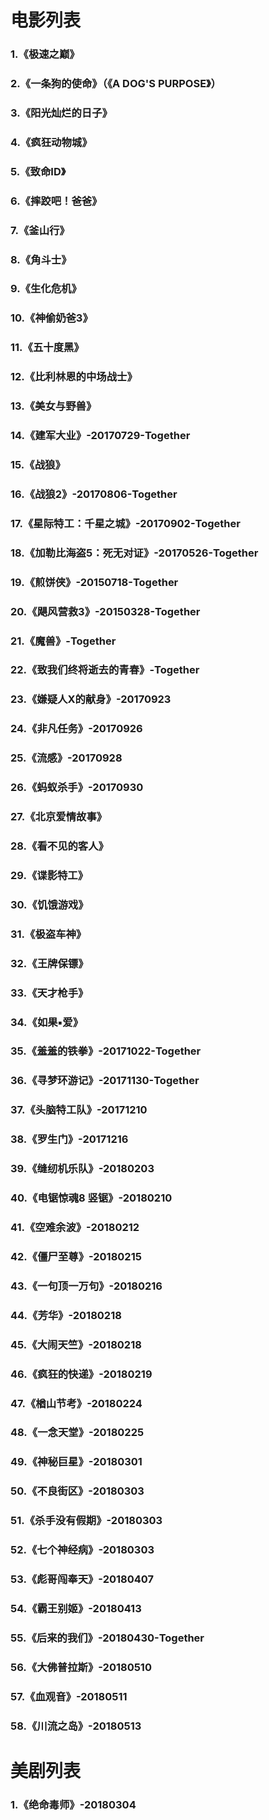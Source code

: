 # 电影列表
### 1.《极速之巅》
### 2.《一条狗的使命》（《A DOG'S PURPOSE》）
### 3.《阳光灿烂的日子》
### 4.《疯狂动物城》
### 5.《致命ID》  
### 6.《摔跤吧！爸爸》
### 7.《釜山行》
### 8.《角斗士》
### 9.《生化危机》
### 10.《神偷奶爸3》
### 11.《五十度黑》
### 12.《比利林恩的中场战士》
### 13.《美女与野兽》
### 14.《建军大业》-20170729-Together
### 15.《战狼》
### 16.《战狼2》-20170806-Together
### 17.《星际特工：千星之城》-20170902-Together
### 18.《加勒比海盗5：死无对证》-20170526-Together
### 19.《煎饼侠》-20150718-Together
### 20.《飓风营救3》-20150328-Together
### 21.《魔兽》-Together
### 22.《致我们终将逝去的青春》-Together
### 23.《嫌疑人X的献身》-20170923
### 24.《非凡任务》-20170926
### 25.《流感》-20170928
### 26.《蚂蚁杀手》-20170930
### 27.《北京爱情故事》
### 28.《看不见的客人》
### 29.《谍影特工》
### 30.《饥饿游戏》
### 31.《极盗车神》
### 32.《王牌保镖》
### 33.《天才枪手》
### 34.《如果▪爱》
### 35.《羞羞的铁拳》-20171022-Together
### 36.《寻梦环游记》-20171130-Together
### 37.《头脑特工队》-20171210
### 38.《罗生门》-20171216
### 39.《缝纫机乐队》-20180203
### 40.《电锯惊魂8 竖锯》-20180210
### 41.《空难余波》-20180212
### 42.《僵尸至尊》-20180215
### 43.《一句顶一万句》-20180216
### 44.《芳华》-20180218
### 45.《大闹天竺》-20180218
### 46.《疯狂的快递》-20180219
### 47.《楢山节考》-20180224
### 48.《一念天堂》-20180225
### 49.《神秘巨星》-20180301
### 50.《不良街区》-20180303
### 51.《杀手没有假期》-20180303
### 52.《七个神经病》-20180303
### 53.《彪哥闯奉天》-20180407
### 54.《霸王别姬》-20180413
### 55.《后来的我们》-20180430-Together
### 56.《大佛普拉斯》-20180510
### 57.《血观音》-20180511
### 58.《川流之岛》-20180513

# 美剧列表
### 1.《绝命毒师》-20180304
